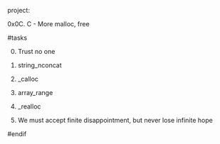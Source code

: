 project:

0x0C. C - More malloc, free

#tasks

0. Trust no one 

1. string_nconcat 

2. _calloc 

3. array_range 

4. _realloc 

5. We must accept finite disappointment, but never lose infinite hope

#endif
